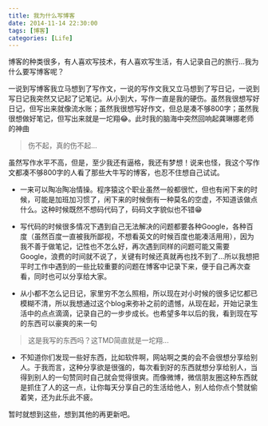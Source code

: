 ```yaml
---
title: 我为什么写博客
date: 2014-11-14 22:30:00           
tags: [博客]
categories: [Life]
---
```


博客的种类很多，有人喜欢写技术，有人喜欢写生活，有人记录自己的旅行...我为什么要写博客呢？

一说到写博客我立马想到了写作文，一说的写作文我又立马想到了写日记，一说到写日记我突然又记起了记笔记。从小到大，写作一直是我的硬伤。虽然我很想写好日记，但写出来就像流水账；虽然我很想写好作文，但总是凑不够800字；虽然我很想做好笔记，但写出来就是一坨翔😂。此时我的脑海中突然回响起龚琳娜老师的神曲

> 伤不起，真的伤不起...

虽然写作水平不高，但是，至少我还有逼格，我还有梦想！说来也怪，我这个写作文都凑不够800字的人看了那些大牛写的博客，也忍不住想自己试试。

- 一来可以陶冶陶冶情操。程序猿这个职业虽然一般都很忙，但也有闲下来的时候，可能是加班加习惯了，闲下来的时候倒有一种莫名的空虚，不知道该做点什么。这种时候既然不想码代码了，码码文字貌似也不错😁

- 写代码的时候很多情况下遇到自己无法解决的问题都要各种Google，各种百度（虽然百度一直被我所鄙视，不想看英文的时候百度也能凑活用用），因为我不善于做笔记，记性也不怎么好，再次遇到同样的问题可能又需要Google，浪费的时间就不说了，关键有时候还真就再也找不到了...所以我想把平时工作中遇到的一些比较重要的问题在博客中记录下来，便于自己再次查看，同时也可以分享给大家。

- 从小都不怎么记日记，家里穷不怎么照相，所以现在对小时候的很多记忆都已模糊不清，所以我想通过这个blog来弥补之前的遗憾，从现在起，开始记录生活中的点点滴滴，记录自己的一步步成长。也希望多年以后的我，看到现在写的东西可以豪爽的来一句

>这是我写的东西吗？这TMD简直就是一坨翔...

- 不知道你们发现一些好东西，比如软件啊，网站啊之类的会不会很想分享给别人。于我而言，这种分享欲是很强的，每次看到好的东西就想分享给别人，当得到别人的一句赞同时自己就会觉得很爽。而像微博，微信朋友圈这种东西就是抓住了人的这一点，让你每天分享自己的生活给他人，别人给你点个赞就偷着笑，还为此乐此不疲。

暂时就想到这些，想到其他的再更新吧。
